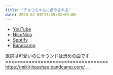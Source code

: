 ```yaml
---
title: "チョコちゃんに癒やされる"
date: 2020-02-05T13:39:02+09:00
---
```


- [YouTube](https://www.youtube.com/watch?baOmSVTrHDw)
- [NicoNico](https://nico.ms/sm36322510)
- [Spotify](https://open.spotify.com/track/26MJZzSOjdFVSg2d99YAcT)
- [Bandcamp](https://mikirihasshap.bandcamp.com/track/--143)

歌詞は可愛いのにサウンドは渋めの曲です =================================== https://mikirihasshap.bandcamp.com/ ...